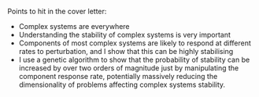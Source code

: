 Points to hit in the cover letter:

- Complex systems are everywhere
- Understanding the stability of complex systems is very important
- Components of most complex systems are likely to respond at different rates to perturbation, and I show that this can be highly stabilising
- I use a genetic algorithm to show that the probability of stability can be increased by over two orders of magnitude just by manipulating the component response rate, potentially massively reducing the dimensionality of problems affecting complex systems stability.
